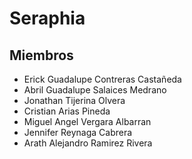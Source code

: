 # Seraphia



## Miembros
- Erick Guadalupe Contreras Castañeda 
- Abril Guadalupe Salaices Medrano
- Jonathan Tijerina Olvera
- Cristian Arias Pineda
- Miguel Angel Vergara Albarran
- Jennifer Reynaga Cabrera
- Arath Alejandro Ramirez Rivera